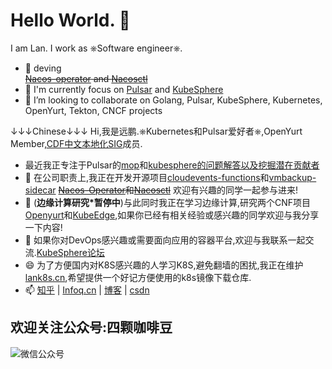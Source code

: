 # Hello World. 👋

I am Lan. I work as ⎈Software engineer⎈.

- 🔭 deving   
~~[Nacos-operator](https://github.com/liangyuanpeng/nacos-operator) and [Nacosctl](https://github.com/liangyuanpeng/nacosctl)~~
- 🌱 I'm currently focus on [Pulsar](https://github.com/apache/pulsar) and [KubeSphere](https://github.com/kubesphere/kubesphere)  
- 👯 I’m looking to collaborate on Golang, Pulsar, KubeSphere, Kubernetes, OpenYurt, Tekton, CNCF projects


↓↓↓Chinese↓↓↓
Hi,我是远鹏.⎈Kubernetes和Pulsar爱好者⎈,OpenYurt Member,[CDF中文本地化SIG](https://github.com/cdfoundation/sig-chinese-localization)成员. 
- 最近我正专注于Pulsar的[mop](https://github.com/streamnative/mop)和[kubesphere的问题解答以及挖掘潜在贡献者](https://kubesphere.com.cn/forum/)
- 🔭 在公司职责上,我正在开发开源项目[cloudevents-functions](https://github.com/yunhorn/cloudevents-functions)和[vmbackup-sidecar](https://github.com/yunhorn/vmbackup-sidecar) 
~~[Nacos-Operator](https://github.com/liangyuanpeng/nacos-operator)和[Nacosctl](https://github.com/liangyuanpeng/nacosctl)~~ 欢迎有兴趣的同学一起参与进来!  
- 🌱 (**边缘计算研究*暂停中**)与此同时我正在学习边缘计算,研究两个CNF项目[Openyurt](https://github.com/alibaba/openyurt)和[KubeEdge](https://github.com/kubeedge/kubeedge),如果你已经有相关经验或感兴趣的同学欢迎与我分享一下内容!
- 👯 如果你对DevOps感兴趣或需要面向应用的容器平台,欢迎与我联系一起交流.[KubeSphere论坛](https://kubesphere.com.cn)
- 😄 为了方便国内对K8S感兴趣的人学习K8S,避免翻墙的困扰,我正在维护[lank8s.cn](https://github.com/lank8scn),希望提供一个好记方便使用的k8s镜像下载仓库.
- 📫 [知乎](https://www.zhihu.com/people/liangyuanpeng) | [Infoq.cn](https://www.infoq.cn/u/liangyuanpeng/publish) | [博客](https://liangyuanpeng.com/) | [csdn](https://blog.csdn.net/lypgcs)   

## 欢迎关注公众号:四颗咖啡豆  
![微信公众号](http://free.lank8s.cn/staticfile/qcode1208.jpg)
<!-- ![https://res.cloudinary.com/lyp/image/upload/v1612688380/wechat/qcode1208.jpg](https://res.cloudinary.com/lyp/image/upload/v1612688380/wechat/qcode1208.jpg)
-->

<!--
**liangyuanpeng/liangyuanpeng** is a ✨ _special_ ✨ repository because its `README.md` (this file) appears on your GitHub profile.



Here are some ideas to get you started:

- 🔭 I’m currently working on ...
- 🌱 I’m currently learning ...
- 👯 I’m looking to collaborate on ...
- 🤔 I’m looking for help with ...
- 💬 Ask me about ...
- 📫 How to reach me: ...
- 😄 Pronouns: ...
- ⚡ Fun fact: ...
-->

